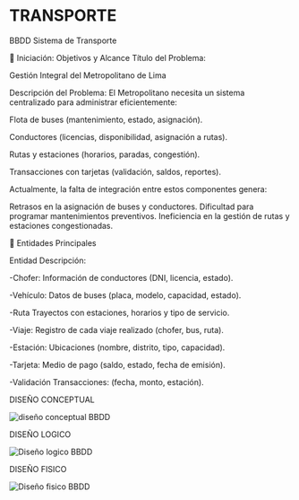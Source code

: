 # TRANSPORTE
BBDD Sistema de Transporte

📘 Iniciación: Objetivos y Alcance
Título del Problema:

Gestión Integral del Metropolitano de Lima

Descripción del Problema:
El Metropolitano necesita un sistema centralizado para administrar eficientemente:

Flota de buses (mantenimiento, estado, asignación).

Conductores (licencias, disponibilidad, asignación a rutas).

Rutas y estaciones (horarios, paradas, congestión).

Transacciones con tarjetas (validación, saldos, reportes).

Actualmente, la falta de integración entre estos componentes genera:

  Retrasos en la asignación de buses y conductores.
  Dificultad para programar mantenimientos preventivos.
  Ineficiencia en la gestión de rutas y estaciones congestionadas.

📘 Entidades Principales

Entidad	Descripción:

-Chofer:	Información de conductores (DNI, licencia, estado).

-Vehículo:	Datos de buses (placa, modelo, capacidad, estado).

-Ruta	Trayectos con estaciones, horarios y tipo de servicio.

-Viaje:	Registro de cada viaje realizado (chofer, bus, ruta).

-Estación:	Ubicaciones (nombre, distrito, tipo, capacidad).

-Tarjeta:	Medio de pago (saldo, estado, fecha de emisión).

-Validación	Transacciones: (fecha, monto, estación).

DISEÑO CONCEPTUAL

![diseño conceptual BBDD](https://github.com/user-attachments/assets/60f02ef7-5284-4178-9f69-50f64ce77fe5)


DISEÑO LOGICO

![Diseño logico BBDD](https://github.com/user-attachments/assets/d5fce7c3-6ce2-470a-9ca3-27098ed5d8a3)


DISEÑO FISICO

![Diseño fisico BBDD](https://github.com/user-attachments/assets/dbbba1f7-e103-425b-9513-6112027bb1dc)

